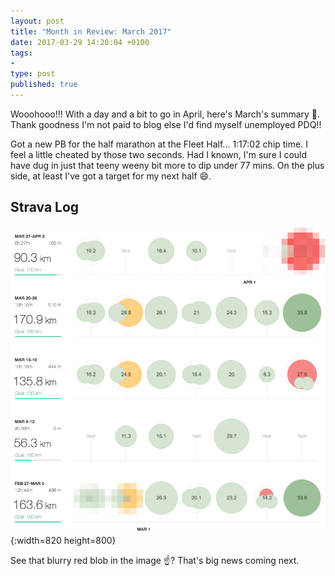 ```yaml
---
layout: post
title: "Month in Review: March 2017"
date: 2017-03-29 14:20:04 +0100
tags:
-
type: post
published: true
---
```


Wooohooo!!! With a day and a bit to go in April, here's March's summary 🎉. Thank goodness I'm not paid to blog else I'd find myself unemployed PDQ!!


Got a new PB for the half marathon at the Fleet Half... 1:17:02 chip time. I feel a little cheated by those two seconds. Had I known, I'm sure I could have dug in just that teeny weeny bit more to dip under 77 mins. On the plus side, at least I've got a target for my next half 😄.

## Strava Log

![Strava log: March](/assets/mir-mar-2017.png){:width=820 height=800}

See that blurry red blob in the image :point_up:?  That's big news coming next.
